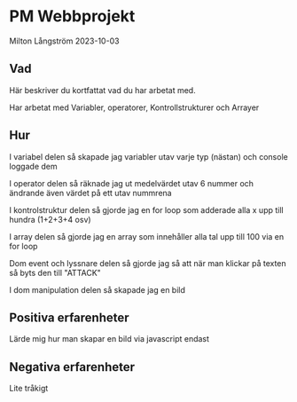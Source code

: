 # PM Webbprojekt

Milton Långström 2023-10-03

## Vad

Här beskriver du kortfattat vad du har arbetat med.

Har arbetat med Variabler, operatorer, Kontrollstrukturer och Arrayer

## Hur

I variabel delen så skapade jag variabler utav varje typ (nästan) och console loggade dem

I operator delen så räknade jag ut medelvärdet utav 6 nummer och ändrande även värdet på ett utav nummrena

I kontrolstruktur delen så gjorde jag en for loop som adderade alla x upp till hundra (1+2+3+4 osv)

I array delen så gjorde jag en array som innehåller alla tal upp till 100 via en for loop

Dom event och lyssnare delen så gjorde jag så att när man klickar på texten så byts den till "ATTACK"

I dom manipulation delen så skapade jag en bild
## Positiva erfarenheter

Lärde mig hur man skapar en bild via javascript endast

## Negativa erfarenheter

Lite tråkigt